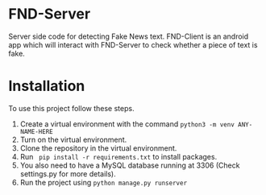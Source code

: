 # FND-Server
Server side code for detecting Fake News text. FND-Client is an android app which will interact with FND-Server to check whether a piece of text is fake. 

# Installation
To use this project follow these steps.

1) Create a virtual environment with the command ```python3 -m venv ANY-NAME-HERE```
2) Turn on the virtual environment.
3) Clone the repository in the virtual environment.
4) Run ``` pip install -r requirements.txt``` to install packages.
5) You also need to have a MySQL database running at 3306 (Check settings.py for more details).
6) Run the project using ```python manage.py runserver```
